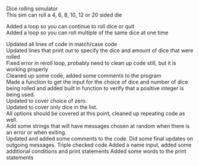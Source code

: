 <!-- dice_rolling_simulator-->
Dice rolling simulator  
This sim can roll a 4, 6, 8, 10, 12 or 20 sided die 
<!--This code uses match case to decide what dice is needed along with user input and the import random feature-->
Added a loop so you can continue to roll dice or quit  
Added a loop so you can roll multiple of the same dice at one time
<!--This did result in an error in the replay loop which I will work on in my next session-->
Updated all lines of code in match/case code  
Updated lines that print out to specify the dice and amount of dice that were rolled  
Fixed error in reroll loop, probably need to clean up code still, but it is working properly  
Cleaned up some code, added some comments to the program  
Made a function to get the input for the choice of dice and number of dice being rolled and added built in function to
verify that a positive integer is being used.   
Updated to cover choice of zero.  
Updated to cover only dice in the list.  
All options should be covered at this point, cleaned up repeating code as well.  
Add some strings that will have messages chosen at random when there is an error or when exiting.  
Updated and added some comments to the code.
Did some final updates on outgoing messages. Triple checked code
Added a name input, added some additional conditions and print statements
Added some words to the print statements
